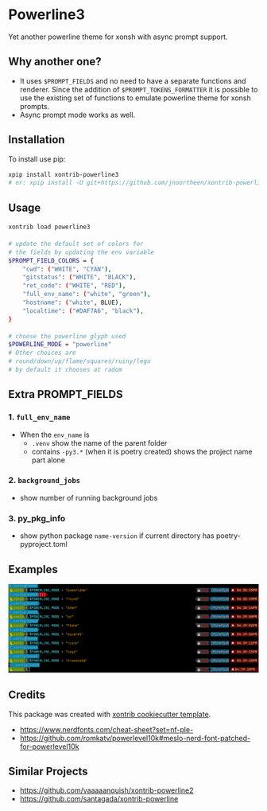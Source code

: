 # Powerline3
Yet another powerline theme for xonsh with async prompt support. 

## Why another one?

- It uses `$PROMPT_FIELDS` and no need to have a separate functions and renderer. 
  Since the addition of `$PROMPT_TOKENS_FORMATTER` it is possible to use the existing 
  set of functions to emulate powerline theme for xonsh prompts.
- Async prompt mode works as well. 

## Installation

To install use pip:

``` bash
xpip install xontrib-powerline3
# or: xpip install -U git+https://github.com/jnoortheen/xontrib-powerline3
```

## Usage

``` bash
xontrib load powerline3

# update the default set of colors for 
# the fields by updating the env variable
$PROMPT_FIELD_COLORS = {
    "cwd": ("WHITE", "CYAN"),
    "gitstatus": ("WHITE", "BLACK"),
    "ret_code": ("WHITE", "RED"),
    "full_env_name": ("white", "green"),
    "hostname": ("white", BLUE),
    "localtime": ("#DAF7A6", "black"),
}

# choose the powerline glyph used
$POWERLINE_MODE = "powerline" 
# Other choices are 
# round/down/up/flame/squares/ruiny/lego
# by default it chooses at radom
```

## Extra PROMPT_FIELDS

### 1. `full_env_name`

- When the `env_name` is 
  - `.venv` show the name of the parent folder
  - contains `-py3.*` (when it is poetry created) shows the project name part alone
  
### 2. `background_jobs`
- show number of running background jobs

### 3. py_pkg_info
- show python package `name-version` if current directory has poetry-pyproject.toml

## Examples

![screenshot.png](docs/screenshot.png)

## Credits

This package was created with [xontrib cookiecutter template](https://github.com/jnoortheen/xontrib-cookiecutter).
- https://www.nerdfonts.com/cheat-sheet?set=nf-ple-
- https://github.com/romkatv/powerlevel10k#meslo-nerd-font-patched-for-powerlevel10k

## Similar Projects
- https://github.com/vaaaaanquish/xontrib-powerline2
- https://github.com/santagada/xontrib-powerline
